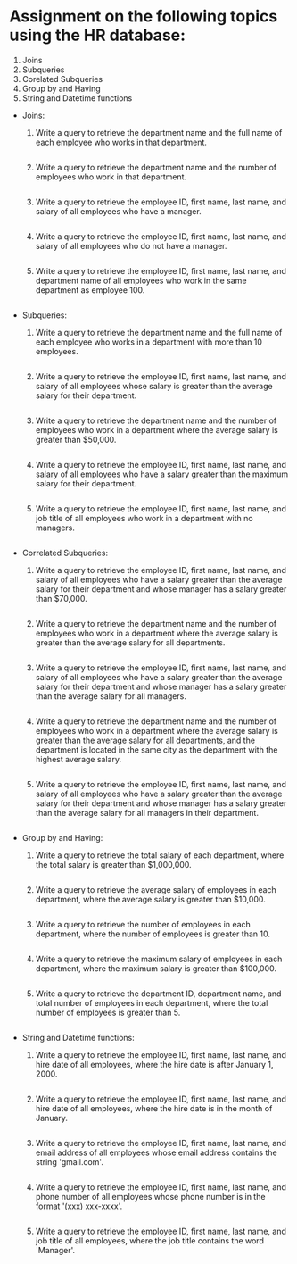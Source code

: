 # Assignment on the following topics using the HR database:

1. Joins
2. Subqueries
3. Corelated Subqueries
4. Group by and Having
5. String and Datetime functions

-   Joins:

    1. Write a query to retrieve the department name and the full name of each employee who works in that department.

    ```sql

    ```

    2. Write a query to retrieve the department name and the number of employees who work in that department.

    ```sql

    ```

    3. Write a query to retrieve the employee ID, first name, last name, and salary of all employees who have a manager.

    ```sql

    ```

    4. Write a query to retrieve the employee ID, first name, last name, and salary of all employees who do not have a manager.

    ```sql

    ```

    5. Write a query to retrieve the employee ID, first name, last name, and department name of all employees who work in the same department as employee 100.

    ```sql

    ```

-   Subqueries:

    1. Write a query to retrieve the department name and the full name of each employee who works in a department with more than 10 employees.

    ```sql

    ```

    2. Write a query to retrieve the employee ID, first name, last name, and salary of all employees whose salary is greater than the average salary for their department.

    ```sql

    ```

    3. Write a query to retrieve the department name and the number of employees who work in a department where the average salary is greater than $50,000.

    ```sql

    ```

    4. Write a query to retrieve the employee ID, first name, last name, and salary of all employees who have a salary greater than the maximum salary for their department.

    ```sql

    ```

    5. Write a query to retrieve the employee ID, first name, last name, and job title of all employees who work in a department with no managers.

    ```sql

    ```

-   Correlated Subqueries:

    1. Write a query to retrieve the employee ID, first name, last name, and salary of all employees who have a salary greater than the average salary for their department and whose manager has a salary greater than $70,000.

    ```sql

    ```

    2. Write a query to retrieve the department name and the number of employees who work in a department where the average salary is greater than the average salary for all departments.

    ```sql

    ```

    3. Write a query to retrieve the employee ID, first name, last name, and salary of all employees who have a salary greater than the average salary for their department and whose manager has a salary greater than the average salary for all managers.

    ```sql

    ```

    4. Write a query to retrieve the department name and the number of employees who work in a department where the average salary is greater than the average salary for all departments, and the department is located in the same city as the department with the highest average salary.

    ```sql

    ```

    5. Write a query to retrieve the employee ID, first name, last name, and salary of all employees who have a salary greater than the average salary for their department and whose manager has a salary greater than the average salary for all managers in their department.

    ```sql

    ```

-   Group by and Having:

    1. Write a query to retrieve the total salary of each department, where the total salary is greater than $1,000,000.

    ```sql

    ```

    2. Write a query to retrieve the average salary of employees in each department, where the average salary is greater than $10,000.

    ```sql

    ```

    3. Write a query to retrieve the number of employees in each department, where the number of employees is greater than 10.

    ```sql

    ```

    4. Write a query to retrieve the maximum salary of employees in each department, where the maximum salary is greater than $100,000.

    ```sql

    ```

    5. Write a query to retrieve the department ID, department name, and total number of employees in each department, where the total number of employees is greater than 5.

    ```sql

    ```

-   String and Datetime functions:

    1. Write a query to retrieve the employee ID, first name, last name, and hire date of all employees, where the hire date is after January 1, 2000.

    ```sql

    ```

    2. Write a query to retrieve the employee ID, first name, last name, and hire date of all employees, where the hire date is in the month of January.

    ```sql

    ```

    3. Write a query to retrieve the employee ID, first name, last name, and email address of all employees whose email address contains the string 'gmail.com'.

    ```sql

    ```

    4. Write a query to retrieve the employee ID, first name, last name, and phone number of all employees whose phone number is in the format '(xxx) xxx-xxxx'.

    ```sql

    ```

    5. Write a query to retrieve the employee ID, first name, last name, and job title of all employees, where the job title contains the word 'Manager'.

    ```sql

    ```
